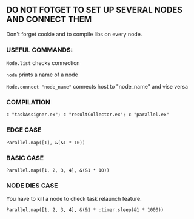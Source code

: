 ## DO NOT FOTGET TO SET UP SEVERAL NODES AND CONNECT THEM
Don't forget cookie and to compile libs on every node.
### USEFUL COMMANDS:
`Node.list` checks connection

`node` prints a name of a node

`Node.connect "node_name"` connects host to "node_name" and vise versa
### COMPILATION
`c "taskAssigner.ex"; c "resultCollector.ex"; c "parallel.ex"`
### EDGE CASE
`Parallel.map([1], &(&1 * 10))`
### BASIC CASE
`Parallel.map([1, 2, 3, 4], &(&1 * 10))`
### NODE DIES CASE
You have to kill a node to check task relaunch feature.

`Parallel.map([1, 2, 3, 4], &(&1 * :timer.sleep(&1 * 1000))`
